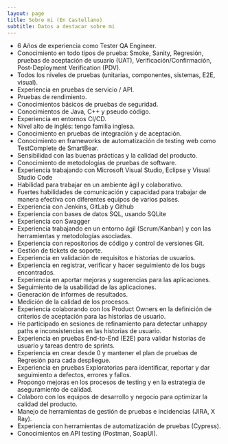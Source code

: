 ```yaml
---
layout: page
title: Sobre mi (En Castellano)
subtitle: Datos a destacar sobre mi
---
```


- 6 Años de experiencia como Tester QA Engineer.
- Conocimiento en todo tipos de prueba: Smoke, Sanity, Regresión, pruebas de aceptación de usuario (UAT), Verificación/Confirmación, Post-Deployment Verification (PDV).
- Todos los niveles de pruebas (unitarias, componentes, sistemas, E2E, visual).
- Experiencia en pruebas de servicio / API.
- Pruebas de rendimiento.
- Conocimientos básicos de pruebas de seguridad.
- Conocimientos de Java, C++ y pseudo código.
- Experiencia en entornos CI/CD. 
- Nivel alto de inglés: tengo familia inglesa.
- Conocimiento en pruebas de integración y de aceptación.
- Conocimiento en frameworks de automatización de testing web como TestComplete de SmartBear.
- Sensibilidad con las buenas prácticas y la calidad del producto.
- Conocimiento de metodologías de pruebas de software.
- Experiencia trabajando con Microsoft Visual Studio, Eclipse y Visual Studio Code
- Habilidad para trabajar en un ambiente ágil y colaborativo.
- Fuertes habilidades de comunicación y capacidad para trabajar de manera efectiva con diferentes equipos de varios países.
- Experiencia con Jenkins, GitLab y Github
- Experiencia con bases de datos SQL, usando SQLite
- Experiencia con Swagger
- Experiencia trabajando en un entorno ágil (Scrum/Kanban) y con las herramientas y metodologías asociadas.
- Experiencia con repositorios de código y control de versiones Git. 
- Gestión de tickets de soporte. 
- Experiencia en validación de requisitos e historias de usuarios.
- Experiencia en registrar, verificar y hacer seguimiento de los bugs encontrados.
- Experiencia en aportar mejoras y sugerencias para las aplicaciones.
- Seguimiento de la usabilidad de las aplicaciones.
- Generación de informes de resultados.
- Medición de la calidad de los procesos.
- Experiencia colaborando con los Product Owners en la definición de criterios de aceptación para las historias de usuario.
- He participado en sesiones de refinamiento para detectar unhappy paths e inconsistencias en las historias de usuario.
- Experiencia en pruebas End-to-End (E2E) para validar historias de usuario y tareas dentro de sprints.
- Experiencia en crear desde 0 y mantener el plan de pruebas de Regresión para cada despliegue.
- Experiencia en pruebas Exploratorias para identificar, reportar y dar seguimiento a defectos, errores y fallos.
- Propongo mejoras en los procesos de testing y en la estrategia de aseguramiento de calidad.
- Colaboro con los equipos de desarrollo y negocio para optimizar la calidad del producto.
- Manejo de herramientas de gestión de pruebas e incidencias (JIRA, X Ray).
- Experiencia con herramientas de automatización de pruebas (Cypress).
- Conocimientos en API testing (Postman, SoapUI).